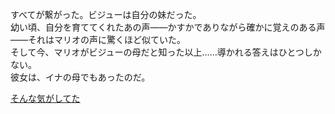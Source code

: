 <!-- title: お母さん？ -->
<!-- relationship: Family -->

すべてが繋がった。ビジューは自分の妹だった。  
幼い頃、自分を育ててくれたあの声――かすかでありながら確かに覚えのある声――それはマリオの声に驚くほど似ていた。  
そして今、マリオがビジューの母だと知った以上……導かれる答えはひとつしかない。  
彼女は、イナの母でもあったのだ。

[そんな気がしてた](#embed:https://www.youtube.com/live/NdWqpuyH0Zg?feature=shared&t=923)

